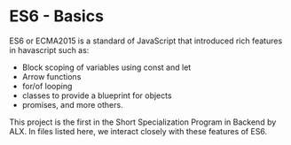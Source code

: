 # ES6 - Basics

ES6 or ECMA2015 is a standard of JavaScript that introduced rich features in havascript such as:
- Block scoping of variables using const and let
- Arrow functions
- for/of looping
- classes to provide a blueprint for objects
- promises, and more others.

This project is the first in the Short Specialization Program in Backend by ALX. In files listed here, we interact closely with these features of ES6.
